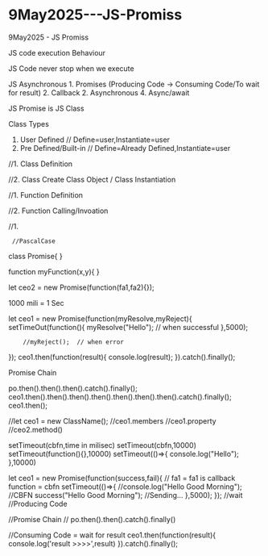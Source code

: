 # 9May2025---JS-Promiss
9May2025 - JS Promiss

JS code execution Behaviour

JS Code never stop when we execute

JS Asynchronous
	1. Promises (Producing Code -> Consuming Code/To wait for result)
	2. Callback
	2. Asynchronous
	4. Async/await 


JS Promise is JS Class

Class Types
1. User Defined // Define=user,Instantiate=user
2. Pre Defined/Built-in  // Define=Already Defined,Instantiate=user

//1. Class Definition

//2. Class Create Class Object / Class Instantiation

//1. Function Definition

//2. Function Calling/Invoation

//1. 

     //PascalCase
class Promise{
}

function myFunction(x,y){
}

let ceo2 = new Promise(function(fa1,fa2){});



1000 mili = 1 Sec

let ceo1 = new Promise(function(myResolve,myReject){
	setTimeOut(function(){
		myResolve("Hello"); // when successful
	},5000);

	
        //myReject();  // when error	

});
ceo1.then(function(result){
	console.log(result);
}).catch().finally();








Promise Chain

po.then().then().then().catch().finally();
ceo1.then().then().then().then().then().then().then().catch().finally();
ceo1.then();





//let ceo1 = new ClassName();
//ceo1.members
//ceo1.property
//ceo2.method()


setTimeout(cbfn,time in milisec)
setTimeout(cbfn,10000)
setTimeout(function(){},10000)
setTimeout(()=>{
	console.log("Hello");
},10000)

let ceo1 = new Promise(function(success,fail){
   // fa1 = fa1 is callback function = cbfn
  setTimeout(()=>{
    //console.log("Hello Good Morning");
    //CBFN
    success("Hello Good Morning"); //Sending...
  },5000);
}); //wait
//Producing Code

//Promise Chain
// po.then().then().catch().finally()

//Consuming Code = wait for result
ceo1.then(function(result){
  console.log('result >>>>',result)
}).catch().finally();

